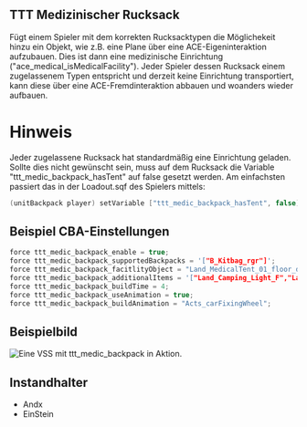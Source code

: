 ## TTT Medizinischer Rucksack

Fügt einem Spieler mit dem korrekten Rucksacktypen die Möglichekeit hinzu ein Objekt, wie z.B. eine Plane über eine ACE-Eigeninteraktion aufzubauen.
Dies ist dann eine medizinische Einrichtung ("ace_medical_isMedicalFacility").
Jeder Spieler dessen Rucksack einem zugelassenem Typen entspricht und derzeit keine Einrichtung transportiert, kann diese über eine ACE-Fremdinteraktion abbauen und woanders wieder aufbauen.

# Hinweis

Jeder zugelassene Rucksack hat standardmäßig eine Einrichtung geladen. Sollte dies nicht gewünscht sein, muss auf dem Rucksack die Variable "ttt_medic_backpack_hasTent" auf false gesetzt werden.
Am einfachsten passiert das in der Loadout.sqf des Spielers mittels:
```c++
(unitBackpack player) setVariable ["ttt_medic_backpack_hasTent", false];
```

## Beispiel CBA-Einstellungen

```c++
force ttt_medic_backpack_enable = true;
force ttt_medic_backpack_supportedBackpacks = '["B_Kitbag_rgr"]';
force ttt_medic_backpack_facitlityObject = "Land_MedicalTent_01_floor_dark_F";
force ttt_medic_backpack_additionalItems = '["Land_Camping_Light_F","Land_FirstAidKit_01_open_F","Land_Defibrillator_F"]';
force ttt_medic_backpack_buildTime = 4;
force ttt_medic_backpack_useAnimation = true;
force ttt_medic_backpack_buildAnimation = "Acts_carFixingWheel";
```

## Beispielbild

![Eine VSS mit ttt_medic_backpack in Aktion.](https://i.imgur.com/3xIppv9.jpeg)

## Instandhalter

- Andx
- EinStein
